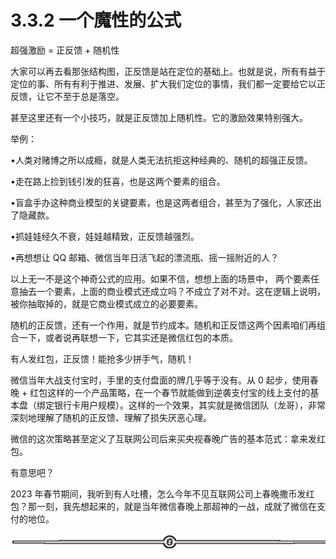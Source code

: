 # 3.3.2 一个魔性的公式

超强激励 = 正反馈 + 随机性

大家可以再去看那张结构图，正反馈是站在定位的基础上。也就是说，所有有益于定位的事、所有有利于推进、发展、扩大我们定位的事情，我们都一定要给它以正反馈，让它不至于总是落空。

甚至这里还有一个小技巧，就是正反馈加上随机性。它的激励效果特别强大。

举例：

•人类对赌博之所以成瘾，就是人类无法抗拒这种经典的、随机的超强正反馈。

•走在路上捡到钱引发的狂喜，也是这两个要素的组合。

•盲盒手办这种商业模型的关键要素，也是这两者组合，甚至为了强化，人家还出了隐藏款。

•抓娃娃经久不衰，娃娃越精致，正反馈越强烈。

•再想想让 QQ 邮箱、微信当年日活飞起的漂流瓶、摇一摇附近的人？

以上无一不是这个神奇公式的应用。如果不信，想想上面的场景中， 两个要素任意抽去一个要素，上面的商业模式还成立吗？不成立了对不对。这在逻辑上说明，被你抽取掉的，就是它商业模式成立的必要要素。

随机的正反馈，还有一个作用，就是节约成本。随机和正反馈这两个因素咱们再组合一下，或者说再联想一下，它其实还是微信红包的本质。

有人发红包，正反馈！能抢多少拼手气，随机！

微信当年大战支付宝时，手里的支付盘面的牌几乎等于没有。从 0 起步，使用春晚 + 红包这样的一个产品策略，在一个春节就能做到逆袭支付宝的线上支付的基本盘（绑定银行卡用户规模）。这样的一个效果，其实就是微信团队（龙哥），非常深刻地理解了随机的正反馈、理解了损失厌恶心理。

微信的这次策略甚至定义了互联网公司后来买央视春晚广告的基本范式：拿来发红包。

有意思吧？

2023 年春节期间，我听到有人吐槽，怎么今年不见互联网公司上春晚撒币发红包？那一刻，我先想起来的，就是当年微信春晚上那超神的一战，成就了微信在支付的地位。

![](img/08b409e548d8d310a42e1b70226b77ec.png)
